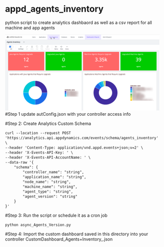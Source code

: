 # appd_agents_inventory
python script to create analytics dashbaord as well as a csv report for all machine and app agents

![Import Dashboards](agents_inventory_dashbaord.png)
#Step 1
update autConfig.json with your controller access info 

#Step 2: Create Analytics Custom Schema 
```
curl --location --request POST 'https://analytics.api.appdynamics.com/events/schema/agents_inventory' \
--header 'Content-Type: application/vnd.appd.events+json;v=2' \
--header 'X-Events-API-Key: ' \
--header 'X-Events-API-AccountName: ' \
--data-raw '{
    "schema": {
        "controller_name": "string",
        "application_name": "string",
        "node_name": "string",
        "machine_name": "string",
        "agent_type": "string",
        "agent_version": "string"
    }
}'

```

#Step 3: Run the script or schedule it as a cron job
```
python async_Agents_Version.py 
```

#Step 4: Import the custom dashboard saved in this directory into your controller
CustomDashboard_Agents+Inventory_.json